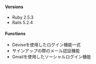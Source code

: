 #### Versions
- Ruby 2.5.3
- Rails 5.2.4

#### Functions
- Deviseを使用したログイン機能一式
- サインアップの際のメール認証機能
- Gmailを使用したソーシャルログイン機能
